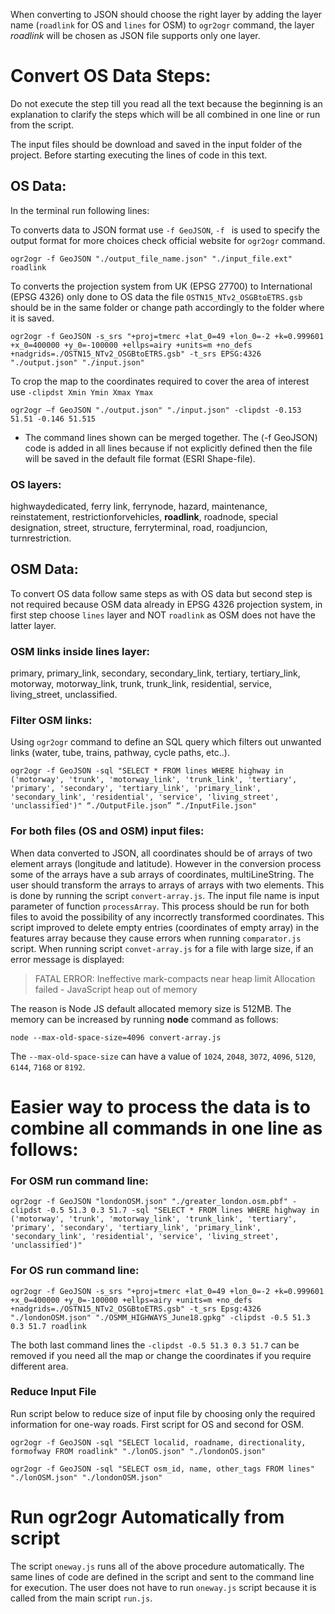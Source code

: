 When converting to JSON should choose the right layer by adding the layer name (`roadlink` for OS and `lines` for OSM) to `ogr2ogr` command, the layer *roadlink* will be chosen as JSON file supports only one layer.

# Convert OS Data Steps:
Do not execute the step till you read all the text because the beginning is an explanation to clarify the steps which will be all combined in one line or run from the script.

The input files should be download and saved in the input folder of the project. Before starting executing the lines of code in this text.

## OS Data:
In the terminal run following lines:

To converts data to JSON format use `-f GeoJSON`, `-f ` is used to specify the output format for more choices check official website for `ogr2ogr` command.
```
ogr2ogr -f GeoJSON "./output_file_name.json" "./input_file.ext" roadlink
```

To converts the projection system from UK (EPSG 27700) to International (EPSG 4326) only done to OS data the file `OSTN15_NTv2_OSGBtoETRS.gsb` should be in the same folder or change path accordingly to the folder where it is saved.
```
ogr2ogr -f GeoJSON -s_srs "+proj=tmerc +lat_0=49 +lon_0=-2 +k=0.999601 +x_0=400000 +y_0=-100000 +ellps=airy +units=m +no_defs +nadgrids=./OSTN15_NTv2_OSGBtoETRS.gsb" -t_srs EPSG:4326 "./output.json" "./input.json"
```

To crop the map to the coordinates required to cover the area of interest use `-clipdst Xmin Ymin Xmax Ymax`
```
ogr2ogr —f GeoJSON "./output.json" "./input.json" -clipdst -0.153 51.51 -0.146 51.515
```

* The command lines shown can be merged together. The (-f GeoJSON) code is added in all lines because if not explicitly defined then the file will be saved in the default file format (ESRI Shape-file).

### OS layers:
highwaydedicated, ferry link, ferrynode, hazard, maintenance, reinstatement, restrictionforvehicles, **roadlink**, roadnode, special designation, street, structure, ferryterminal, road, roadjuncion, turnrestriction.

## OSM Data:
To convert OS data follow same steps as with OS data but second step is not required because OSM data already in EPSG 4326 projection system, in first step choose `lines` layer and NOT `roadlink` as OSM does not have the latter layer.

### OSM links inside lines layer:
primary, primary_link, secondary, secondary_link, tertiary, tertiary_link, motorway, motorway_link, trunk, trunk_link, residential, service, living_street, unclassified.

### Filter OSM links:
Using `ogr2ogr` command to define an SQL query which filters out unwanted links (water, tube, trains, pathway, cycle paths, etc..).
```
ogr2ogr -f GeoJSON -sql "SELECT * FROM lines WHERE highway in ('motorway', 'trunk', 'motorway_link', 'trunk_link', 'tertiary', 'primary', 'secondary', 'tertiary_link', 'primary_link', 'secondary_link', 'residential', 'service', 'living_street', 'unclassified')" “./OutputFile.json” “./InputFile.json"
```

### For both files (OS and OSM) input files:
When data converted to JSON, all coordinates should be of arrays of two element arrays (longitude and latitude). However in the conversion process some of the arrays have a sub arrays of coordinates, multiLineString. The user should transform the arrays to arrays of arrays with two elements. This is done by running the script `convert-array.js`. The input file name is input parameter of function `processArray`. This process should be run for both files to avoid the possibility of any incorrectly transformed coordinates. This script improved to delete empty entries (coordinates of empty array) in the features array because they cause errors when running `comparator.js` script.
When running script `convet-array.js` for a file with large size, if an error message is displayed:

>FATAL ERROR: Ineffective mark-compacts near heap limit Allocation failed - JavaScript heap out of memory

The reason is Node JS default allocated memory size is 512MB. The memory can be increased by running **node** command as follows:
```
node --max-old-space-size=4096 convert-array.js
```

The `--max-old-space-size` can have a value of `1024`, `2048`, `3072`, `4096`, `5120`, `6144`, `7168` or `8192`.

# Easier way to process the data is to combine all commands in one line as follows:
### For OSM run command line:
```
ogr2ogr -f GeoJSON "londonOSM.json" "./greater_london.osm.pbf" -clipdst -0.5 51.3 0.3 51.7 -sql "SELECT * FROM lines WHERE highway in ('motorway', 'trunk', 'motorway_link', 'trunk_link', 'tertiary', 'primary', 'secondary', 'tertiary_link', 'primary_link', 'secondary_link', 'residential', 'service', 'living_street', 'unclassified')"
```

### For OS run command line:
```
ogr2ogr -f GeoJSON -s_srs "+proj=tmerc +lat_0=49 +lon_0=-2 +k=0.999601 +x_0=400000 +y_0=-100000 +ellps=airy +units=m +no_defs +nadgrids=./OSTN15_NTv2_OSGBtoETRS.gsb" -t_srs Epsg:4326 "./londonOSM.json" "./OSMM_HIGHWAYS_June18.gpkg" -clipdst -0.5 51.3 0.3 51.7 roadlink
```

The both last command lines the `-clipdst -0.5 51.3 0.3 51.7` can be removed if you need all the map or change the coordinates if you require different area.

### Reduce Input File
Run script below to reduce size of input file by choosing only the required information for one-way roads. First script for OS and second for OSM.
```
ogr2ogr -f GeoJSON -sql "SELECT localid, roadname, directionality, formofway FROM roadlink" "./lonOS.json" "./londonOS.json"
```
```
ogr2ogr -f GeoJSON -sql "SELECT osm_id, name, other_tags FROM lines" "./lonOSM.json" "./londonOSM.json"
```

# Run ogr2ogr Automatically from script
The script `oneway.js` runs all of the above procedure automatically. The same lines of code are defined in the script and sent to the command line for execution. The user does not have to run `oneway.js` script because it is called from the main script `run.js`.
